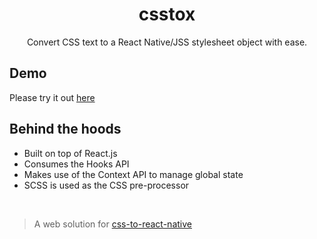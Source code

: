 <p align="center">
  <h1 align="center"> csstox </h1>

  <p align="center"> Convert CSS text to a React Native/JSS stylesheet object with ease. </p>
</p>

## Demo

Please try it out [here](https://csstox.surge.sh/)

## Behind the hoods

- Built on top of React.js
- Consumes the Hooks API
- Makes use of the Context API to manage global state
- SCSS is used as the CSS pre-processor

<br />

> A web solution for [css-to-react-native](https://github.com/styled-components/css-to-react-native)

